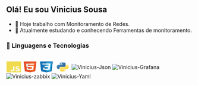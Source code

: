 ## Olá! Eu sou Vinicius Sousa

- 🔭 Hoje trabalho com Monitoramento de Redes.
- 🌱 Atualmente estudando e conhecendo Ferramentas de monitoramento.

### 🤖 Linguagens e Tecnologias

<div style="display: inline_block"><br>
  <img align="center" alt="Vinicius-Js" height="30" width="40" src="https://raw.githubusercontent.com/devicons/devicon/master/icons/javascript/javascript-plain.svg">
  <img align="center" alt="Vinicius-HTML" height="30" width="40" src="https://raw.githubusercontent.com/devicons/devicon/master/icons/html5/html5-original.svg">
  <img align="center" alt="Vinicius-CSS" height="30" width="40" src="https://raw.githubusercontent.com/devicons/devicon/master/icons/css3/css3-original.svg">
  <img align="center" alt="Vinicius-Python" height="30" width="40" src="https://raw.githubusercontent.com/devicons/devicon/master/icons/python/python-original.svg">
  <img align="center" alt="Vinicius-Json" height="30" width="40" src="https://cdn.jsdelivr.net/gh/devicons/devicon@latest/icons/json/json-original.svg">
  <img align="center" alt="Vinicius-Grafana" height="30" width="40" src="https://cdn.jsdelivr.net/gh/devicons/devicon@latest/icons/grafana/grafana-original.svg">
  <img align="center" alt="Vinicius-zabbix" height="20" width="50" src="https://images.icon-icons.com/2699/PNG/512/zabbix_logo_icon_168734.png">
  <img align="center" alt="Vinicius-Yaml" height="30" width="40" src="https://cdn.jsdelivr.net/gh/devicons/devicon@latest/icons/yaml/yaml-original.svg">
</div>


          
  ##


